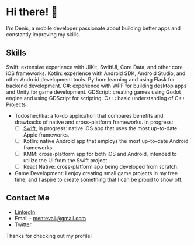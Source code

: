 # Hi there! 👋

I'm Denis, a mobile developer passionate about building better apps and constantly improving my skills.

## Skills

Swift: extensive experience with UIKit, SwiftUI, Core Data, and other core iOS frameworks.
Kotlin: experience with Android SDK, Android Studio, and other Android development tools.
Python: learning and using Flask for backend development.
C#: experience with WPF for building desktop apps and Unity for game development.
GDScript: creating games using Godot engine and using GDScript for scripting.
C++: basic understanding of C++.
Projects

- Todoshechka: a to-do application that compares benefits and drawbacks of native and cross-platform frameworks. In progress:
  - [ ] [Swift](https://github.com/menteValidus/todoshechka), in progress: native iOS app that uses the most up-to-date Apple frameworks.
  - [ ] Kotlin: native Android app that employs the most up-to-date Android frameworks.
  - [ ] KMM: cross-platform app for both iOS and Android, intended to utilize the UI from the Swift project.
  - [ ] React Native: cross-platform app being developed from scratch.
- Game Development: I enjoy creating small game projects in my free time, and I aspire to create something that I can be proud to show off.

## Contact Me

- [LinkedIn](https://www.linkedin.com/in/denis-cherny-orme/)
- Email - mentevali@gmail.com
- [Twitter](https://twitter.com/menteVali)

Thanks for checking out my profile!
